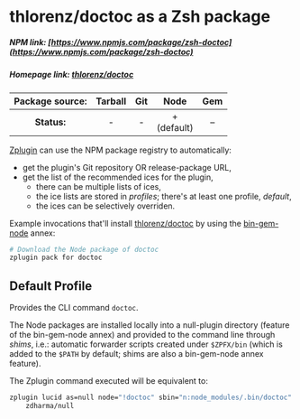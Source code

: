 # thlorenz/doctoc as a Zsh package

##### NPM link: [https://www.npmjs.com/package/zsh-doctoc](https://www.npmjs.com/package/zsh-doctoc)

##### Homepage link: [thlorenz/doctoc](https://github.com/thlorenz/doctoc)

| **Package source:** | Tarball | Git | Node | Gem |
|:-------------------:|:-------:|:---:|:----:|:---:|
| **Status:**         |    -    |  -  |  + <br> (default)  |  –  |

[Zplugin](https://github.com/zdharma/zplugin) can use the NPM package registry
to automatically:

- get the plugin's Git repository OR release-package URL,
- get the list of the recommended ices for the plugin,
    - there can be multiple lists of ices,
    - the ice lists are stored in *profiles*; there's at least one profile, *default*,
    - the ices can be selectively overriden.

Example invocations that'll install
[thlorenz/doctoc](https://github.com/thlorenz/doctoc) by using the
[bin-gem-node](https://github.com/zplugin/z-a-bin-gem-node) annex:

```zsh
# Download the Node package of doctoc
zplugin pack for doctoc
```

## Default Profile

Provides the CLI command `doctoc`.

The Node packages are installed locally into a null-plugin directory (feature of
the bin-gem-node annex) and provided to the command line through *shims*, i.e.:
automatic forwarder scripts created under `$ZPFX/bin` (which is added to the
`$PATH` by default; shims are also a bin-gem-node annex feature).

The Zplugin command executed will be equivalent to:

```zsh
zplugin lucid as=null node="!doctoc" sbin="n:node_modules/.bin/doctoc" for \
    zdharma/null
```

<!-- vim:set ft=markdown tw=80 fo+=an1 autoindent: -->
